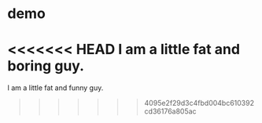 # demo
<<<<<<< HEAD
I am a little fat and boring guy.
=======
I am a little fat and funny guy.
>>>>>>> 4095e2f29d3c4fbd004bc610392cd36176a805ac
